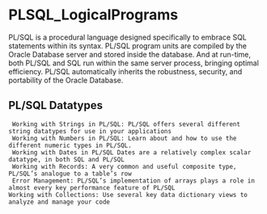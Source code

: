 # PLSQL_LogicalPrograms

   PL/SQL is a procedural language designed specifically to embrace SQL statements within its syntax. 
   PL/SQL program units are compiled by the Oracle Database server and stored inside the database. 
   And at run-time, both PL/SQL and SQL run within the same server process, bringing optimal efficiency. 
   PL/SQL automatically inherits the robustness, security, and portability of the Oracle Database.

## PL/SQL Datatypes
     Working with Strings in PL/SQL: PL/SQL offers several different string datatypes for use in your applications
     Working with Numbers in PL/SQL: Learn about and how to use the different numeric types in PL/SQL.
     Working with Dates in PL/SQL Dates are a relatively complex scalar datatype, in both SQL and PL/SQL
     Working with Records: A very common and useful composite type, PL/SQL’s analogue to a table’s row
     Error Management: PL/SQL’s implementation of arrays plays a role in almost every key performance feature of PL/SQL
    Working with Collections: Use several key data dictionary views to analyze and manage your code

